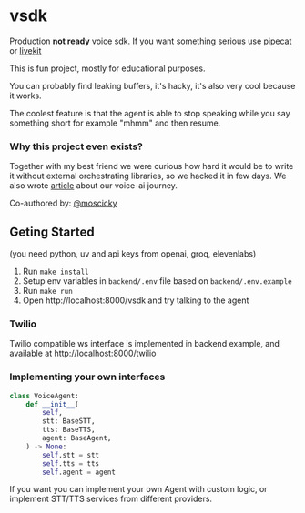 # vsdk

Production **not ready** voice sdk. If you want something serious use [pipecat](https://github.com/pipecat-ai/pipecat) or [livekit](https://github.com/livekit/livekit)

This is fun project, mostly for educational purposes. 

You can probably find leaking buffers, it's hacky, it's also very cool because it works.

The coolest feature is that the agent is able to stop speaking while you say something short for example "mhmm" and then resume.

### Why this project even exists?
Together with my best friend we were curious how hard it would be to write it without external orchestrating libraries, so we hacked it in few days. We also wrote [article](https://nomore.engineering/blog/voice-agents) about our voice-ai journey.

Co-authored by: [@moscicky](https://github.com/moscicky)

## Geting Started
(you need python, uv and api keys from openai, groq, elevenlabs)

1. Run `make install`
2. Setup env variables in `backend/.env` file based on `backend/.env.example`
3. Run `make run`
4. Open http://localhost:8000/vsdk and try talking to the agent

### Twilio
Twilio compatible ws interface is implemented in backend example, and available at http://localhost:8000/twilio

### Implementing your own interfaces
```python
class VoiceAgent:
    def __init__(
        self,
        stt: BaseSTT,
        tts: BaseTTS,
        agent: BaseAgent,
    ) -> None:
        self.stt = stt
        self.tts = tts
        self.agent = agent
```
If you want you can implement your own Agent with custom logic, or implement STT/TTS services from different providers.



